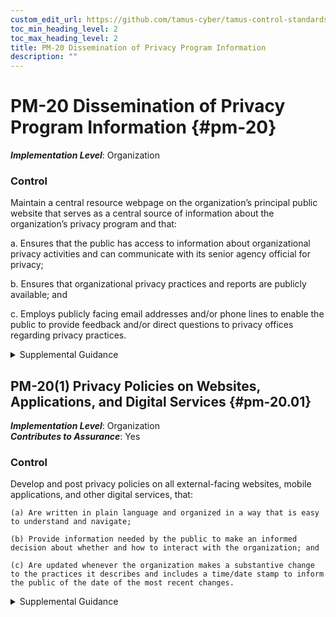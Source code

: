 ```yaml
---
custom_edit_url: https://github.com/tamus-cyber/tamus-control-standards/tree/main/content/tamus.edu/TAMUS_profile.xml
toc_min_heading_level: 2
toc_max_heading_level: 2
title: PM-20 Dissemination of Privacy Program Information
description: ""
---
```


# PM-20 Dissemination of Privacy Program Information {#pm-20}

_**Implementation Level**_: Organization

### Control

Maintain a central resource webpage on the organization’s principal public website that serves as a central source of information about the organization’s privacy program and that:

a. Ensures that the public has access to information about organizational privacy activities and can communicate with its senior agency official for privacy;

b. Ensures that organizational privacy practices and reports are publicly available; and

c. Employs publicly facing email addresses and/or phone lines to enable the public to provide feedback and/or direct questions to privacy offices regarding privacy practices.


<details><summary>Supplemental Guidance</summary>For federal agencies, the webpage is located at www.\[agency\].gov/privacy. Federal agencies include public privacy impact assessments, system of records notices, computer matching notices and agreements, [PRIVACT](#18e71fec-c6fd-475a-925a-5d8495cf8455) exemption and implementation rules, privacy reports, privacy policies, instructions for individuals making an access or amendment request, email addresses for questions/complaints, blogs, and periodic publications.</details>


## PM-20(1) Privacy Policies on Websites, Applications, and Digital Services {#pm-20.01}

_**Implementation Level**_: Organization\
_**Contributes to Assurance**_: Yes

### Control

Develop and post privacy policies on all external-facing websites, mobile applications, and other digital services, that:

    (a) Are written in plain language and organized in a way that is easy to understand and navigate;

    (b) Provide information needed by the public to make an informed decision about whether and how to interact with the organization; and

    (c) Are updated whenever the organization makes a substantive change to the practices it describes and includes a time/date stamp to inform the public of the date of the most recent changes.


<details><summary>Supplemental Guidance</summary>Organizations post privacy policies on all external-facing websites, mobile applications, and other digital services. Organizations post a link to the relevant privacy policy on any known, major entry points to the website, application, or digital service. In addition, organizations provide a link to the privacy policy on any webpage that collects personally identifiable information. Organizations may be subject to applicable laws, executive orders, directives, regulations, or policies that require the provision of specific information to the public. Organizational personnel consult with the senior agency official for privacy and legal counsel regarding such requirements.</details>
